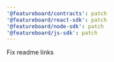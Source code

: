 ```yaml
---
'@featureboard/contracts': patch
'@featureboard/react-sdk': patch
'@featureboard/node-sdk': patch
'@featureboard/js-sdk': patch
---
```


Fix readme links
